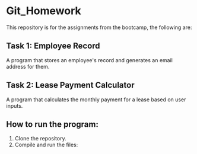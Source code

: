 # Git_Homework

This repository is for the assignments from the bootcamp, the following are: 

## Task 1: Employee Record
A program that stores an employee's record and generates an email address for them.

## Task 2: Lease Payment Calculator
A program that calculates the monthly payment for a lease based on user inputs.

## How to run the program:
1. Clone the repository.
2. Compile and run the files:
